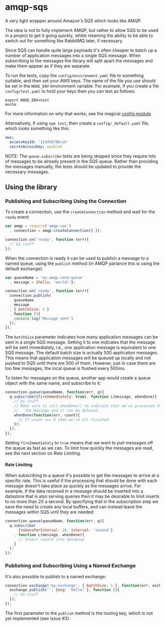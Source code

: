 amqp-sqs
========

A very light wrapper around Amazon's SQS which looks like AMQP.

The idea is not to fully implement AMQP, but rather to allow SQS to be used in a project to get it going quickly, whilst retaining the ability to be able to switch out for something like RabbitMQ later, if necessary.

Since SQS can handle quite large payloads it's often cheaper to batch up a number of application messages into a single SQS message. When subscribing to the messages the library will split apart the messages and make them appear as if they are separate.

To run the tests, copy the `config/environment.yaml` file to something suitable, and then set your AWS keys. The name of the file you use should be set in the `NODE_ENV` environment variable. For example, if you create a file `config/test.yaml` to hold your keys then you can test as follows:

```shell
export NODE_ENV=test
mocha
```

For more information on why that works, see the magical [config module](https://npmjs.org/package/config).

Alternatively, if using `npm test`, then create a `config/_default.yaml` file, which looks something like this:

```yaml
aws:
  accessKeyId: '12345678blah'
  secretAccessKey: xyzblah
```

NOTE: The `queue.subscribe` tests are being skipped since they require lots of messages to be already present in the SQS queue. Rather than providing the messages manually, the tests should be updated to provide the necessary messages.

## Using the library

### Publishing and Subscribing Using the Connection

To create a connection, use the `createConnection` method and wait for the `ready` event:

```javascript
var amqp = require('amqp-sqs')
  , connection = amqp.createConnection({ });

connection.on('ready', function (err){
  // Do stuff
});
```

When the connection is ready it can be used to publish a message to a named queue, using the `publish` method (in AMQP parlance this is using the default exchange):

```javascript
var queueName = 'my-amqp-send-queue'
  , message = {hello: 'world!'};

connection.on('ready', function (err){
  connection.publish(
    queueName
  , message
  , { batchSize: 1 }
  , function (){
    console.log('Message sent')
  });
});
```

The `batchSize` parameter indicates how many application messages can be sent in a single SQS message. Setting it to one indicates that the message will be sent immediately, i.e., one application message is equivalent to one SQS message. The default batch size is actually 500 application messages. This means that application messages will be queued up locally and not pushed to SQS until there are 500 of them. However, just in case there are too few messages, the local queue is flushed every 500ms.

To listen for messages on the queue, another app would create a queue object with the same name, and subscribe to it:

```javascript
connection.queue(queueName, function(err, q){
  q.subscribe({fireImmediately: true}, function L(message, whenDone){
    // Do stuff
    // Make sure to call whenDone() to indicate that we've processed the
    //   the message and it can be deleted.
    whenDone(function(err, count){
      // If count === 0 then we're all finished
    });
  });
});
```

Setting `fireImmediately` to `true` means that we want to pull messages off the queue as fast as we can. To limit how quickly the messages are read, see the next section on _Rate Limiting_.

#### Rate Limiting

When subscribing to a queue it's possible to get the messages to arrive at a specific rate. This is useful if the processing that should be done with each message doesn't take place as quickly as the messages arrive. For example, if the data received in a message should be inserted into a datastore that is also serving queries then it may be desirable to limit inserts to no more than 20 a second. By specifying that in the subscription step we save the need to create any local buffers, and can instead leave the messages within SQS until they are needed:

```javascript
connection.queue(queueName, function(err, q){
  q.subscribe(
      {tokensPerInterval: 20, interval: 'second'}
    , function L(message, whenDone){
      // Insert record into database
    }
  );
});
```

### Publishing and Subscribing Using a Named Exchange

It's also possible to publish to a named exchange:

```javascript
connection.exchange('my-exchange', { batchSize: 1 }, function(err, exchange){
  exchange.publish('', {msg: 'Hello!'}, function (){
    // Do stuff
  });
});
```

The first parameter to the `publish` method is the routing key, which is not yet implemented (see issue #3).
